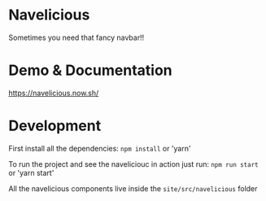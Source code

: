 # Navelicious

Sometimes you need that fancy navbar!!

# Demo & Documentation

https://navelicious.now.sh/

# Development

First install all the dependencies:
`npm install` or 'yarn'

To run the project and see the naveliciouc in action just run:
`npm run start` or 'yarn start'

All the navelicious components live inside the `site/src/navelicious` folder
